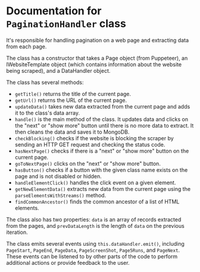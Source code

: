 # Documentation for `PaginationHandler` class

It's responsible for handling pagination on a web page and extracting data from each page.

The class has a constructor that takes a Page object (from Puppeteer), an IWebsiteTemplate object (which contains information about the website being scraped), and a DataHandler object.

The class has several methods:

- `getTitle()` returns the title of the current page.
- `getUrl()` returns the URL of the current page.
- `updateData()` takes new data extracted from the current page and adds it to the class's data array.
- `handle()` is the main method of the class. It updates data and clicks on the "next" or "show more" button until there is no more data to extract. It then cleans the data and saves it to MongoDB.
- `checkBlocking()` checks if the website is blocking the scraper by sending an HTTP GET request and checking the status code.
- `hasNextPage()` checks if there is a "next" or "show more" button on the current page.
- `goToNextPage()` clicks on the "next" or "show more" button.
- `hasButton()` checks if a button with the given class name exists on the page and is not disabled or hidden.
- `handleElementClick()` handles the click event on a given element.
- `getNewElementData()` extracts new data from the current page using the `parseElementsWithStreams()` method.
- `findCommonAncestor()` finds the common ancestor of a list of HTML elements.

The class also has two properties: `data` is an array of records extracted from the pages, and `prevDataLength` is the length of `data` on the previous iteration.

The class emits several events using `this.dataHandler.emit()`, including `PageStart`, `PageEnd`, `PageData`, `PageScreenShot`, `Page5Runs`, and `PageNext`. These events can be listened to by other parts of the code to perform additional actions or provide feedback to the user.
